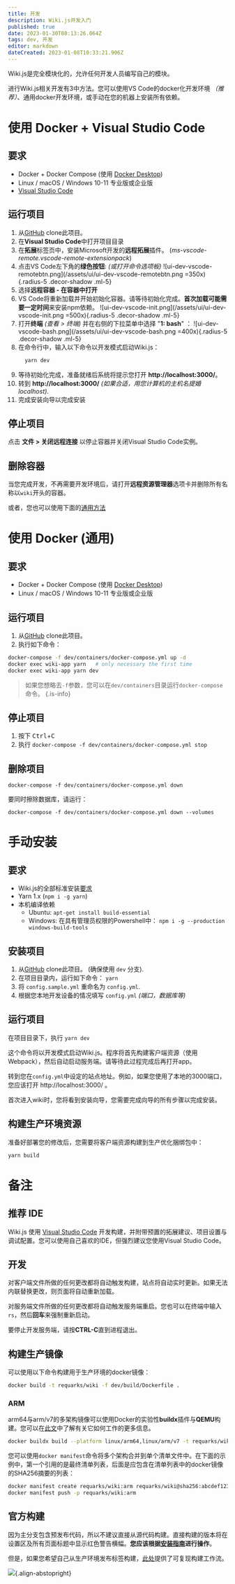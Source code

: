 ```yaml
---
title: 开发
description: Wiki.js开发入门
published: true
date: 2023-01-30T08:13:26.064Z
tags: dev, 开发
editor: markdown
dateCreated: 2023-01-08T10:33:21.906Z
---
```


Wiki.js是完全模块化的，允许任何开发人员编写自己的模块。

进行Wiki.js相关开发有3中方法。您可以使用VS Code的docker化开发环境 *（推荐）*、通用docker开发环境，或手动在您的机器上安装所有依赖。

# 使用 Docker + Visual Studio Code

## 要求

* Docker + Docker Compose (使用 [Docker Desktop](https://www.docker.com/products/docker-desktop/))
* Linux / macOS / Windows 10-11 专业版或企业版
* [Visual Studio Code](https://code.visualstudio.com/)

## 运行项目
1. 从[GitHub](https://github.com/Requarks/wiki) clone此项目。
2. 在**Visual Studio Code**中打开项目目录
3. 在**拓展**标签页中，安装Microsoft开发的**远程拓展**插件。 (*ms-vscode-remote.vscode-remote-extensionpack*)
4. 点击VS Code左下角的**绿色按钮**: *(或打开命令选项板)*
	![ui-dev-vscode-remotebtn.png](/assets/ui/ui-dev-vscode-remotebtn.png =350x){.radius-5 .decor-shadow .ml-5}
5. 选择**远程容器 - 在容器中打开**
6. VS Code将重新加载并开始初始化容器。请等待初始化完成。**首次加载可能需要一定时间**来安装npm依赖。
	![ui-dev-vscode-init.png](/assets/ui/ui-dev-vscode-init.png =500x){.radius-5 .decor-shadow .ml-5}
7. 打开**终端** *(查看 > 终端)* 并在右侧的下拉菜单中选择 "**1: bash**" ：
	![ui-dev-vscode-bash.png](/assets/ui/ui-dev-vscode-bash.png =400x){.radius-5 .decor-shadow .ml-5}
8. 在命令行中，输入以下命令以开发模式启动Wiki.js：
    ```bash
      yarn dev
    ```
9. 等待初始化完成，准备就绪后系统将提示您打开 **http://localhost:3000/**。
9. 转到 **http://localhost:3000/** _(如果合适，用您计算机的主机名提婚localhost)_.
10. 完成安装向导以完成安装

## 停止项目

点击 **文件 > 关闭远程连接** 以停止容器并关闭Visual Studio Code实例。

## 删除容器

当您完成开发，不再需要开发环境后，请打开**远程资源管理器**选项卡并删除所有名称以`wiki`开头的容器。

或者，您也可以使用下面的[通用方法](#removing-the-containers-1)

# 使用 Docker (通用)

## 要求

* Docker + Docker Compose (使用 [Docker Desktop](https://www.docker.com/products/docker-desktop/))
* Linux / macOS / Windows 10-11 专业版或企业版

## 运行项目
1. 从[GitHub](https://github.com/Requarks/wiki) clone此项目。
2. 执行如下命令：
```bash
docker-compose -f dev/containers/docker-compose.yml up -d
docker exec wiki-app yarn   # only necessary the first time
docker exec wiki-app yarn dev

```
> 如果您想略去`-f`参数，您可以在`dev/containers`目录运行`docker-compose`命令。
{.is-info}

## 停止项目
1. 按下 <kbd>Ctrl</kbd>+<kbd>C</kbd>
2. 执行 `docker-compose -f dev/containers/docker-compose.yml stop`

## 删除项目
```
docker-compose -f dev/containers/docker-compose.yml down
```
要同时擦除数据库，请运行：
```
docker-compose -f dev/containers/docker-compose.yml down --volumes
```

# 手动安装

## 要求

* Wiki.js的全部标准安装[要求](/install/requirements)
* Yarn 1.x \(`npm i -g yarn`\)
* 本机编译依赖
  * Ubuntu:  `apt-get install build-essential`
  * Windows: 在具有管理员权限的Powershell中： `npm i -g --production windows-build-tools`

## 安装项目

1. 从[GitHub](https://github.com/Requarks/wiki) clone此项目。 \(确保使用 `dev` 分支\).
2. 在项目目录内，运行如下命令： `yarn`
3. 将 `config.sample.yml` 重命名为 `config.yml`.
4. 根据您本地开发设备的情况填写 `config.yml` *(端口，数据库等)*

## 运行项目

在项目目录下，执行 `yarn dev`

这个命令将以开发模式启动Wiki.js。程序将首先构建客户端资源（使用Webpack），然后自动启动服务端。请等待此过程完成后再打开app。

转到您在`config.yml`中设定的站点地址。例如，如果您使用了本地的3000端口，您应该打开 http://localhost:3000/ 。

首次进入wiki时，您将看到安装向导，您需要完成向导的所有步骤以完成安装。

## 构建生产环境资源

准备好部署您的修改后，您需要将客户端资源构建到生产优化捆绑包中：

```bash
yarn build
```

# 备注

## 推荐 IDE

Wiki.js 使用 [Visual Studio Code](https://code.visualstudio.com) 开发构建，并附带预置的拓展建议、项目设置与调试配置。您可以使用自己喜欢的IDE，但强烈建议您使用Visual Studio Code。

## 开发

对客户端文件所做的任何更改都将自动触发构建，站点将自动实时更新。如果无法内联替换更改，则页面将自动重新加载。

对服务端文件所做的任何更改都将自动触发服务端重启。您也可以在终端中输入`rs`，然后**回车**来强制重新启动。

要停止开发服务端，请按**CTRL-C**直到进程退出。

## 构建生产镜像

可以使用以下命令构建用于生产环境的docker镜像：
```bash
docker build -t requarks/wiki -f dev/build/Dockerfile .
```

### ARM

arm64与arm/v7的多架构镜像可以使用Docker的实验性**buildx**插件与**QEMU**构建。您可以在[此文](https://engineering.docker.com/2019/04/multi-arch-images/)中了解有关它如何工作的更多信息。
```bash
docker buildx build --platform linux/arm64,linux/arm/v7 -t requarks/wiki:arm --push -f dev/build/Dockerfile .
```

您可以使用`docker manifest`命令将多个架构合并到单个清单文件中。在下面的示例中，第一个引用的是最终清单列表，后面是应包含在清单列表中的docker镜像的SHA256摘要的列表：

```bash
docker manifest create requarks/wiki:arm requarks/wiki@sha256:abcdef123456 requarks/wiki@sha256:fedcba654321
docker manifest push -p requarks/wiki:arm
```

## 官方构建

因为主分支包含预发布代码，所以不建议直接从源代码构建。直接构建的版本将在设置区及所有页面标题中显示红色警告横幅。**您应该根据[安装指南](/install)进行操作**。

但是，如果您希望自己从生产环境发布标签构建，[此处](https://github.com/requarks/wiki/blob/main/.github/workflows/build.yml)提供了可复现构建工作流。

![](https://a.icons8.com/mZbXwZWa/PdY3mQ/svg.svg){.align-abstopright}
